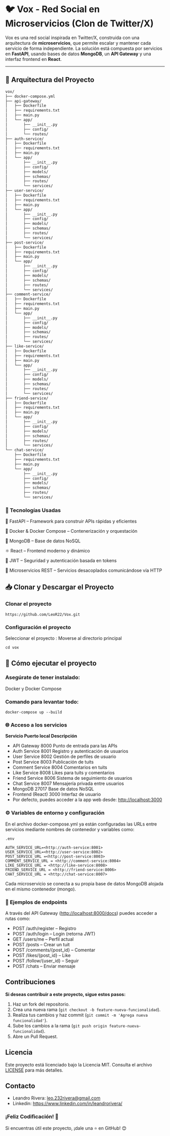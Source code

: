 # 🐦 Vox - Red Social en Microservicios (Clon de Twitter/X)

Vox es una red social inspirada en Twitter/X, construida con una arquitectura de **microservicios**, que permite escalar y mantener cada servicio de forma independiente. La solución está compuesta por servicios en **FastAPI**, usando bases de datos **MongoDB**, un **API Gateway** y una interfaz frontend en **React**.

---

## 🧱 Arquitectura del Proyecto

```bash
vox/
├── docker-compose.yml
├── api-gateway/
│   ├── Dockerfile
│   ├── requirements.txt
│   ├── main.py
│   └── app/
│       ├── __init__.py
│       ├── config/
│       └── routes/
├── auth-service/
│   ├── Dockerfile
│   ├── requirements.txt
│   ├── main.py
│   └── app/
│       ├── __init__.py
│       ├── config/
│       ├── models/
│       ├── schemas/
│       ├── routes/
│       └── services/
├── user-service/
│   ├── Dockerfile
│   ├── requirements.txt
│   ├── main.py
│   └── app/
│       ├── __init__.py
│       ├── config/
│       ├── models/
│       ├── schemas/
│       ├── routes/
│       └── services/
├── post-service/
│   ├── Dockerfile
│   ├── requirements.txt
│   ├── main.py
│   └── app/
│       ├── __init__.py
│       ├── config/
│       ├── models/
│       ├── schemas/
│       ├── routes/
│       └── services/
├── comment-service/
│   ├── Dockerfile
│   ├── requirements.txt
│   ├── main.py
│   └── app/
│       ├── __init__.py
│       ├── config/
│       ├── models/
│       ├── schemas/
│       ├── routes/
│       └── services/
├── like-service/
│   ├── Dockerfile
│   ├── requirements.txt
│   ├── main.py
│   └── app/
│       ├── __init__.py
│       ├── config/
│       ├── models/
│       ├── schemas/
│       ├── routes/
│       └── services/
├── friend-service/
│   ├── Dockerfile
│   ├── requirements.txt
│   ├── main.py
│   └── app/
│       ├── __init__.py
│       ├── config/
│       ├── models/
│       ├── schemas/
│       ├── routes/
│       └── services/
└── chat-service/
    ├── Dockerfile
    ├── requirements.txt
    ├── main.py
    └── app/
        ├── __init__.py
        ├── config/
        ├── models/
        ├── schemas/
        ├── routes/
        └── services/
```
### 🧪 Tecnologías Usadas
🐍 FastAPI – Framework para construir APIs rápidas y eficientes

🐳 Docker & Docker Compose – Contenerización y orquestación

🍃 MongoDB – Base de datos NoSQL

⚛️ React – Frontend moderno y dinámico

🔐 JWT – Seguridad y autenticación basada en tokens

📡 Microservicios REST – Servicios desacoplados comunicándose vía HTTP

## 📥 Clonar y Descargar el Proyecto


### Clonar el proyecto

```
https://github.com/LeoR22/Vox.git
```

### Configuración el proyecto

Seleccionar el proyecto : Moverse al directorio principal

```
cd vox
```

## 🚀 Cómo ejecutar el proyecto

### Asegúrate de tener instalado:

Docker y Docker Compose

### Comando para levantar todo:

```
docker-compose up --build
```

### 🌐 Acceso a los servicios
**Servicio Puerto local Descripción**
- API Gateway 8000 Punto de entrada para las APIs
- Auth Service 8001 Registro y autenticación de usuarios
- User Service 8002 Gestión de perfiles de usuario
- Post Service 8003 Publicación de tuits
- Comment Service 8004 Comentarios en tuits
- Like Service 8008 Likes para tuits y comentarios
- Friend Service 8006 Sistema de seguimiento de usuarios
- Chat Service 8007 Mensajería privada entre usuarios
- MongoDB 27017 Base de datos NoSQL
- Frontend (React) 3000 Interfaz de usuario
- Por defecto, puedes acceder a la app web desde: <http://localhost:3000>

### ⚙️ Variables de entorno y configuración
En el archivo docker-compose.yml ya están configuradas las URLs entre servicios mediante nombres de contenedor y variables como:

```
.env
```

```
AUTH_SERVICE_URL=<http://auth-service:8001>
USER_SERVICE_URL=<http://user-service:8002>
POST_SERVICE_URL =<http://post-service:8003>
COMMENT_SERVICE_URL = <http://comment-service:8004>
LIKE_SERVICE_URL = <http://like-service:8008>
FRIEND_SERVICE_URL = <http://friend-service:8006>
CHAT_SERVICE_URL = <http://chat-service:8007>
```

Cada microservicio se conecta a su propia base de datos MongoDB alojada en el mismo contenedor (mongo).

### 📌 Ejemplos de endpoints
A través del API Gateway (<http://localhost:8000/docs>) puedes acceder a rutas como:

- POST /auth/register – Registro
- POST /auth/login – Login (retorna JWT)
- GET /users/me – Perfil actual
- POST /posts – Crear un tuit
- POST /comments/{post_id} – Comentar
- POST /likes/{post_id} – Like
- POST /follow/{user_id} – Seguir
- POST /chats – Enviar mensaje


## Contribuciones

**Si deseas contribuir a este proyecto, sigue estos pasos:**

1. Haz un fork del repositorio.
2. Crea una nueva rama (`git checkout -b feature-nueva-funcionalidad`).
3. Realiza tus cambios y haz commit (`git commit -m 'Agrega nueva funcionalidad'`).
4. Sube los cambios a la rama (`git push origin feature-nueva-funcionalidad`).
5. Abre un Pull Request.

## Licencia

Este proyecto está licenciado bajo la Licencia MIT. Consulta el archivo [LICENSE](LICENSE) para más detalles.

## Contacto

- Leandro Rivera: <leo.232rivera@gmail.com>
- Linkedin: <https://www.linkedin.com/in/leandrorivera/>

### ¡Feliz Codificación! 🚀

Si encuentras útil este proyecto, ¡dale una ⭐ en GitHub! 😊
